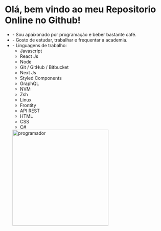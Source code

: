 <div>
     <div>
       <h1>Olá, bem vindo ao meu Repositorio Online no Github!</h1>
       <ul>
        <li>- Sou apaixonado por programação e beber bastante café.</li>
        <li>- Gosto de estudar, trabalhar e frequentar a academia.</li>
        <li>- Linguagens de trabalho:
             <ul>
                 <li>Javascript</li>
                 <li>React Js</li>
                 <li>Node</li>
                 <li>Git / GitHub / Bitbucket</li>
                 <li>Next Js</li>
                 <li>Styled Components</li>
                 <li>GraphQL</li>
                 <li>NVM</li>
                 <li>Zsh</li>
                 <li>Linux</li>
                 <li>Frontity</li>
                 <li>API REST</li>
                 <li>HTML</li>
                 <li>CSS</li>
                 <li>C#</li>
             </ul>
        </li>
        <img src="https://user-images.githubusercontent.com/62606709/164499696-5c5fd377-ef5c-41b8-9e95-4474940e5bba.gif" alt="programador" width="300"/>
       </ul>
     </div>
 <div>
